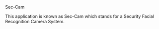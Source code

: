 Sec-Cam

This application is known as Sec-Cam which stands for a Security Facial Recognition Camera System. 
